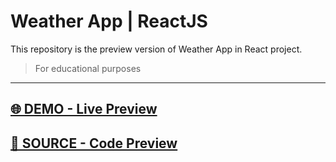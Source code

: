 # Weather App  | ReactJS
This repository is the preview version of  Weather App in   React project.
> For educational purposes
<hr>

## [🌐 DEMO - Live Preview](https://marvel-eb.github.io/WeatherApp_React__Preview/)

## [📁 SOURCE - Code Preview](https://github.com/marvel-eb/WebDevelopment_TechGrounds/tree/master/Week_10-16__ReactJS/WeatherApp_React)
